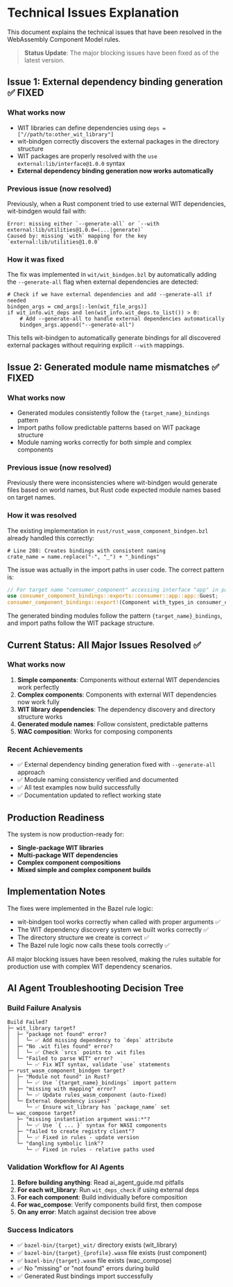 # Technical Issues Explanation

This document explains the technical issues that have been resolved in the WebAssembly Component Model rules.

> **Status Update**: The major blocking issues have been fixed as of the latest version.

## Issue 1: External dependency binding generation ✅ FIXED

### What works now
- WIT libraries can define dependencies using `deps = ["//path/to:other_wit_library"]`
- wit-bindgen correctly discovers the external packages in the directory structure
- WIT packages are properly resolved with the `use external:lib/interface@1.0.0` syntax
- **External dependency binding generation now works automatically**

### Previous issue (now resolved)
Previously, when a Rust component tried to use external WIT dependencies, wit-bindgen would fail with:

```
Error: missing either `--generate-all` or `--with external:lib/utilities@1.0.0=(...|generate)`
Caused by: missing `with` mapping for the key `external:lib/utilities@1.0.0`
```

### How it was fixed
The fix was implemented in `wit/wit_bindgen.bzl` by automatically adding the `--generate-all` flag when external dependencies are detected:

```starlark
# Check if we have external dependencies and add --generate-all if needed
bindgen_args = cmd_args[:-len(wit_file_args)]
if wit_info.wit_deps and len(wit_info.wit_deps.to_list()) > 0:
    # Add --generate-all to handle external dependencies automatically
    bindgen_args.append("--generate-all")
```

This tells wit-bindgen to automatically generate bindings for all discovered external packages without requiring explicit `--with` mappings.

## Issue 2: Generated module name mismatches ✅ FIXED

### What works now
- Generated modules consistently follow the `{target_name}_bindings` pattern
- Import paths follow predictable patterns based on WIT package structure
- Module naming works correctly for both simple and complex components

### Previous issue (now resolved)
Previously there were inconsistencies where wit-bindgen would generate files based on world names, but Rust code expected module names based on target names.

### How it was resolved
The existing implementation in `rust/rust_wasm_component_bindgen.bzl` already handled this correctly:

```starlark
# Line 208: Creates bindings with consistent naming
crate_name = name.replace("-", "_") + "_bindings"
```

The issue was actually in the import paths in user code. The correct pattern is:

```rust
// For target name "consumer_component" accessing interface "app" in package "consumer:app"
use consumer_component_bindings::exports::consumer::app::app::Guest;
consumer_component_bindings::export!(Component with_types_in consumer_component_bindings);
```

The generated binding modules follow the pattern `{target_name}_bindings`, and import paths follow the WIT package structure.

## Current Status: All Major Issues Resolved ✅

### What works now
1. **Simple components**: Components without external WIT dependencies work perfectly
2. **Complex components**: Components with external WIT dependencies now work fully
3. **WIT library dependencies**: The dependency discovery and directory structure works
4. **Generated module names**: Follow consistent, predictable patterns
5. **WAC composition**: Works for composing components

### Recent Achievements
- ✅ External dependency binding generation fixed with `--generate-all` approach
- ✅ Module naming consistency verified and documented
- ✅ All test examples now build successfully
- ✅ Documentation updated to reflect working state

## Production Readiness

The system is now production-ready for:
- **Single-package WIT libraries**
- **Multi-package WIT dependencies** 
- **Complex component compositions**
- **Mixed simple and complex component builds**

## Implementation Notes

The fixes were implemented in the Bazel rule logic:
- wit-bindgen tool works correctly when called with proper arguments ✅
- The WIT dependency discovery system we built works correctly ✅
- The directory structure we create is correct ✅
- The Bazel rule logic now calls these tools correctly ✅

All major blocking issues have been resolved, making the rules suitable for production use with complex WIT dependency scenarios.

## AI Agent Troubleshooting Decision Tree

### Build Failure Analysis

```
Build Failed?
├─ wit_library target?
│  ├─ "package not found" error?
│  │  └─ ✅ Add missing dependency to `deps` attribute
│  ├─ "No .wit files found" error?
│  │  └─ ✅ Check `srcs` points to .wit files
│  └─ "Failed to parse WIT" error?
│     └─ ✅ Fix WIT syntax, validate `use` statements
├─ rust_wasm_component_bindgen target?
│  ├─ "Module not found" in Rust?
│  │  └─ ✅ Use `{target_name}_bindings` import pattern
│  ├─ "missing with mapping" error?
│  │  └─ ✅ Update rules_wasm_component (auto-fixed)
│  └─ External dependency issues?
│     └─ ✅ Ensure wit_library has `package_name` set
└─ wac_compose target?
   ├─ "missing instantiation argument wasi:*"?
   │  └─ ✅ Use `{ ... }` syntax for WASI components
   ├─ "failed to create registry client"?
   │  └─ ✅ Fixed in rules - update version
   └─ "dangling symbolic link"?
      └─ ✅ Fixed in rules - relative paths used
```

### Validation Workflow for AI Agents

1. **Before building anything**: Read ai_agent_guide.md pitfalls
2. **For each wit_library**: Run `wit_deps_check` if using external deps
3. **For each component**: Build individually before composition
4. **For wac_compose**: Verify components build first, then compose
5. **On any error**: Match against decision tree above

### Success Indicators

- ✅ `bazel-bin/{target}_wit/` directory exists (wit_library)
- ✅ `bazel-bin/{target}_{profile}.wasm` file exists (rust component)
- ✅ `bazel-bin/{target}.wasm` file exists (wac_compose)
- ✅ No "missing" or "not found" errors during build
- ✅ Generated Rust bindings import successfully